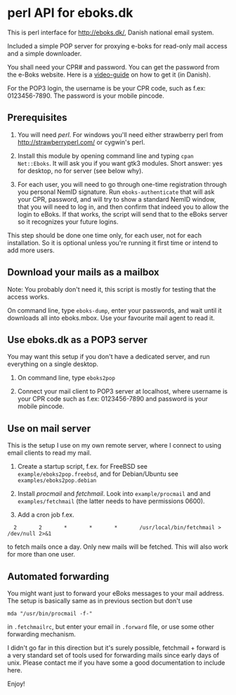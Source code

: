 perl API for eboks.dk
=====================

This is perl interface for http://eboks.dk/, Danish national email system. 

Included a simple POP server for proxying e-boks for read-only mail access
and a simple downloader.

You shall need your CPR# and password.
You can get the password from the e-Boks website. 
Here is a
[video-guide](http://www.e-boks.dk/help.aspx?pageid=db5a89a1-8530-418a-90e9-ff7f0713784a)
on how to get it (in Danish).

For the POP3 login, the username is be your CPR code, such as f.ex: 0123456-7890.
The password is your mobile pincode.

Prerequisites
-------------

1) You will need *perl*.  For windows you'll need either strawberry perl from
http://strawberryperl.com/ or cygwin's perl.

2) Install this module by opening command line and typing `cpan Net::Eboks`.
It will ask you if you want gtk3 modules. Short answer: yes for desktop, no for
server (see below why).

3) For each user, you will need to go through one-time registration through you
personal NemID signature. Run `eboks-authenticate` that will ask your CPR,
password, and will try to show a standard NemID window, that you will need to
log in, and then confirm that indeed you to allow the login to eBoks. If that
works, the script will send that to the eBoks server so it recognizes your future
logins.

This step should be done one time only, for each user, not for each
installation.  So it is optional unless you're running it first time or intend
to add more users.

Download your mails as a mailbox
--------------------------------

Note: You probably don't need it, this script is mostly for testing that the access works.

On command line, type `eboks-dump`, enter your passwords, and wait until it downloads
all into eboks.mbox. Use your favourite mail agent to read it.

Use eboks.dk as a POP3 server
-----------------------------

You may want this setup if you don't have a dedicated server, and run
everything on a single desktop.

1) On command line, type `eboks2pop`

2) Connect your mail client to POP3 server at localhost, where username is
your CPR code such as f.ex: 0123456-7890 and password is your mobile pincode.

Use on mail server
------------------

This is the setup I use on my own remote server, where I connect to using
email clients to read my mail.

1) Create a startup script, f.ex. for FreeBSD see `example/eboks2pop.freebsd`,
and for Debian/Ubuntu see `examples/eboks2pop.debian`

2) Install *procmail* and *fetchmail*. Look into `example/procmail` and
and `examples/fetchmail` (the latter needs to have permissions 0600). 

3) Add a cron job f.ex.

`  2       2       *       *       *       /usr/local/bin/fetchmail > /dev/null 2>&1`

to fetch mails once a day. Only new mails will be fetched. This will also work for 
more than one user.

Automated forwarding
--------------------

You might want just to forward your eBoks messages to your mail address.  The
setup is basically same as in previous section but don't use

`mda "/usr/bin/procmail -f-"`

in `.fetchmailrc`, but enter your email in `.forward` file, or use some other
forwarding mechanism.

I didn't go far in this direction but it's surely possible, fetchmail + forward
is a very standard set of tools used for forwarding mails since early days of
unix.  Please contact me if you have some a good documentation to include here.

Enjoy!
